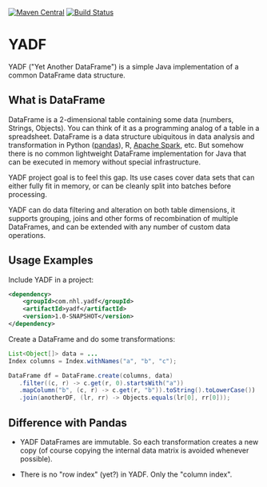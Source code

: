 [![Maven Central](https://img.shields.io/maven-central/v/com.nhl.yadf/yadf.svg)](https://maven-badges.herokuapp.com/maven-central/com.nhl.yadf/yadf/)
[![Build Status](https://travis-ci.org/nhl/yadf.svg)](https://travis-ci.org/nhl/yadf)

# YADF

YADF ("Yet Another DataFrame") is a simple Java implementation of a common
DataFrame data structure.

## What is DataFrame

DataFrame is a 2-dimensional table containing some data (numbers, Strings, Objects).
You can think of it as a programming analog of a table in a spreadsheet.
DataFrame is a data structure ubiquitous in data analysis and transformation
in Python ([pandas](https://pandas.pydata.org/)), R,
[Apache Spark](https://spark.apache.org/docs/latest/sql-programming-guide.html#datasets-and-dataframes), etc.
But somehow there is no common lightweight DataFrame implementation
for Java that can be executed in memory without special infrastructure.

YADF project goal is to feel this gap. Its use cases cover data sets that
can either fully fit in memory, or can be cleanly split into batches before
processing.

YADF can do data filtering and alteration on both table dimensions, it
supports grouping, joins and other forms of recombination of multiple
DataFrames, and can be extended with any number of custom data operations.

## Usage Examples

Include YADF in a project:

```xml
<dependency>
    <groupId>com.nhl.yadf</groupId>
    <artifactId>yadf</artifactId>
    <version>1.0-SNAPSHOT</version>
</dependency>
```

Create a DataFrame and do some transformations:

```java
List<Object[]> data = ...
Index columns = Index.withNames("a", "b", "c");

DataFrame df = DataFrame.create(columns, data)
   .filter((c, r) -> c.get(r, 0).startsWith("a"))
   .mapColumn("b", (c, r) -> c.get(r, "b")).toString().toLowerCase())
   .join(anotherDF, (lr, rr) -> Objects.equals(lr[0], rr[0]));
```

## Difference with Pandas

* YADF DataFrames are immutable. So each transformation creates a new
copy (of course copying the internal data matrix is avoided whenever
possible).

* There is no "row index" (yet?) in YADF. Only the "column index".